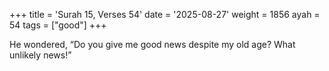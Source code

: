 +++
title = 'Surah 15, Verses 54'
date = '2025-08-27'
weight = 1856
ayah = 54
tags = ["good"]
+++

He wondered, “Do you give me good news despite my old age? What unlikely news!”